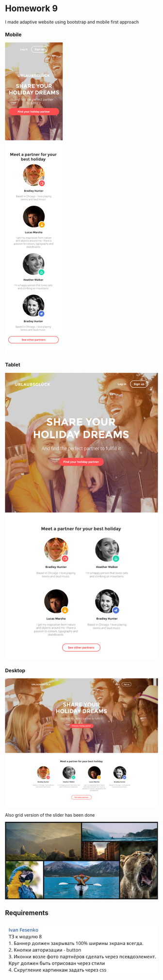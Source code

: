 <h1>Homework 9</h1>
<p>I made adaptive website using bootstrap and mobile first approach</p>
<h3>Mobile</h3>
<img src="img/task/mobile.jpg">
<h3>Tablet</h3>
<img src="img/task/tablet.jpg">
<h3>Desktop</h3>
<img src="img/task/desktop.jpg">
<p>Also grid version of the slider has been done</p>
<img src="img/task/extra_task.png">
<h2>Requirements<h2>
<img src="img/task/about.png">
